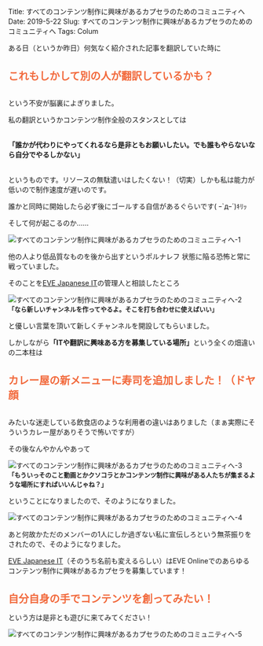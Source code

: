 Title: すべてのコンテンツ制作に興味があるカプセラのためのコミュニティへ
Date: 2019-5-22
Slug: すべてのコンテンツ制作に興味があるカプセラのためのコミュニティへ
Tags: Colum

ある日（というか昨日）何気なく紹介された記事を翻訳していた時に

<br />
<b style="font-size: 150%; color: #f26a3d">これもしかして別の人が翻訳しているかも？</b>
<br /><br />

という不安が脳裏によぎりました。

私の翻訳というかコンテンツ制作全般のスタンスとしては

<br />
<b>「誰かが代わりにやってくれるなら是非ともお願いしたい。でも誰もやらないなら自分でやるしかない」</b>
<br /><br />

というものです。リソースの無駄遣いはしたくない！（切実）しかも私は能力が低いので制作速度が遅いのです。

誰かと同時に開始したら必ず後にゴールする自信があるぐらいです( ｰ`дｰ´)ｷﾘｯ

そして何が起こるのか……

![すべてのコンテンツ制作に興味があるカプセラのためのコミュニティへ-1]({static}/images/すべてのコンテンツ制作に興味があるカプセラのためのコミュニティへ/すべてのコンテンツ制作に興味があるカプセラのためのコミュニティへ-1.jpg)

他の人より低品質なものを後から出すというポルナレフ 状態に陥る恐怖と常に戦っていました。

そのことを[EVE Japanese IT](https://discord.gg/XK9A348)の管理人と相談したところ

![すべてのコンテンツ制作に興味があるカプセラのためのコミュニティへ-2]({static}/images/すべてのコンテンツ制作に興味があるカプセラのためのコミュニティへ/すべてのコンテンツ制作に興味があるカプセラのためのコミュニティへ-2.jpg)
<b style="font-size: 90%;">「なら新しいチャンネルを作ってやるよ。そこを打ち合わせに使えばいい」</b>

と優しい言葉を頂いて新しくチャンネルを開設してもらいました。

しかしながら<b>「ITや翻訳に興味ある方を募集している場所」</b>という全くの畑違いの二本柱は

<br />
<b style="font-size: 150%; color: #f26a3d">カレー屋の新メニューに寿司を追加しました！（ドヤ顔</b>
<br /><br />

みたいな迷走している飲食店のような利用者の違いはありました（まぁ実際にそういうカレー屋がありそうで怖いですが）

その後なんやかんやあって

![すべてのコンテンツ制作に興味があるカプセラのためのコミュニティへ-3]({static}/images/すべてのコンテンツ制作に興味があるカプセラのためのコミュニティへ/すべてのコンテンツ制作に興味があるカプセラのためのコミュニティへ-3.jpg)
<b style="font-size: 90%;">「もういっそのこと動画とかクソコラとかコンテンツ制作に興味がある人たちが集まるような場所にすればいいんじゃね？」</b>

ということになりましたので、そのようになりました。

![すべてのコンテンツ制作に興味があるカプセラのためのコミュニティへ-4]({static}/images/すべてのコンテンツ制作に興味があるカプセラのためのコミュニティへ/すべてのコンテンツ制作に興味があるカプセラのためのコミュニティへ-4.jpg)

あと何故かただのメンバーの1人にしか過ぎない私に宣伝しろという無茶振りをされたので、そのようになりました。

[EVE Japanese IT](https://discord.gg/XK9A348)（そのうち名前も変えるらしい）はEVE Onlineでのあらゆるコンテンツ制作に興味があるカプセラを募集しています！

<br />
<b style="font-size: 150%; color: #f26a3d">自分自身の手でコンテンツを創ってみたい！</b>
<br />

という方は是非とも遊びに来てみてください！

![すべてのコンテンツ制作に興味があるカプセラのためのコミュニティへ-5]({static}/images/すべてのコンテンツ制作に興味があるカプセラのためのコミュニティへ/すべてのコンテンツ制作に興味があるカプセラのためのコミュニティへ-5.jpg)

